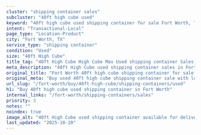 ```yaml
---
cluster: "shipping container sales"
subcluster: "40ft high cube used"
keyword: "40ft high cube used shipping container for sale Fort Worth, TX"
intent: "Transactional-Local"
page_type: "Location-Product"
city: "Fort Worth, TX"
service_type: "shipping container"
condition: "Used"
size: "40ft High Cube"
title_tag: "40ft High Cube High Cube Mav Used shipping container Sales in Fort Worth | LC Container"
meta_description: "40ft High Cube used shipping container sales in Fort Worth. High cube containers with extra height. Fast delivery, competitive pricing. Serving shipping containers area. Quote ID: 813. Call (214) 524-4168 for your free quote today."
original_title: "Fort Worth 40ft high cube shipping container for sale | LC"
original_meta: "Buy used 40ft high cube shipping container sale with local delivery in Fort Worth, TX. LC Container — local Since 2003. Request a fast quote today."
url_slug: "/fort-worth/buy/40ft-high-cube/shipping-containers/used"
h1: "Buy 40ft high cube used shipping container in Fort Worth"
internal_links: "/fort-worth/shipping-containers/sales"
priority: 3
notes: ""
noindex: true
image_alt: "40ft High Cube used shipping container available for delivery in Fort Worth"
last_updated: "2025-10-20"
---
```


<!-- TODO: Add unique city/inventory copy, images, and internal links here. -->
